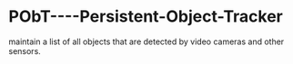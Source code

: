 # PObT----Persistent-Object-Tracker
maintain a list of all objects that are detected by video cameras and other sensors.
